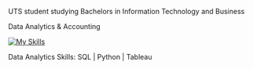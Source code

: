 UTS student studying Bachelors in Information Technology and Business

Data Analytics & Accounting

[![My Skills](https://skillicons.dev/icons?i=js,react,tailwind,html,css,mongodb,docker,materialui,graphql,apollo,nextjs,vercel,express,vscode&perline=7)](https://skillicons.dev)

Data Analytics Skills: SQL | Python | Tableau
